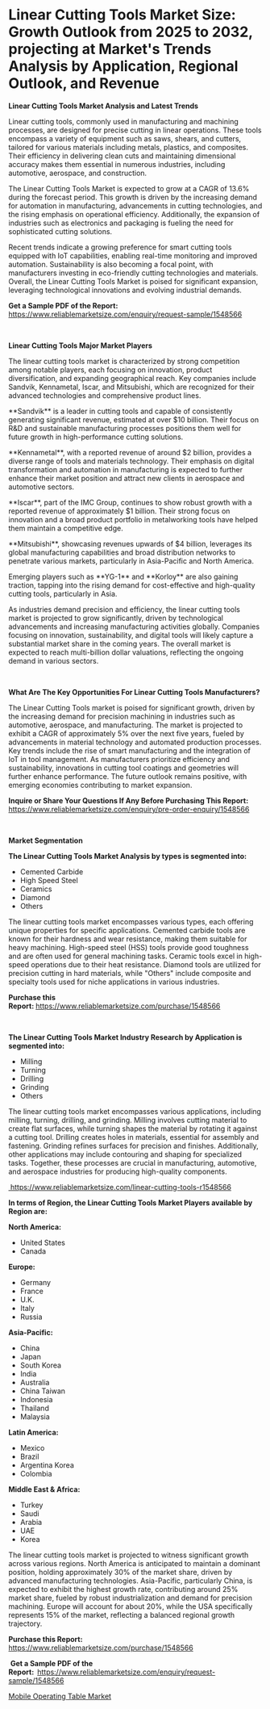 <p><h1>Linear Cutting Tools Market Size: Growth Outlook from 2025 to 2032, projecting at Market's Trends Analysis by Application, Regional Outlook, and Revenue</h1></p><p><strong>Linear Cutting Tools Market Analysis and Latest Trends</strong></p>
<p><p>Linear cutting tools, commonly used in manufacturing and machining processes, are designed for precise cutting in linear operations. These tools encompass a variety of equipment such as saws, shears, and cutters, tailored for various materials including metals, plastics, and composites. Their efficiency in delivering clean cuts and maintaining dimensional accuracy makes them essential in numerous industries, including automotive, aerospace, and construction.</p><p>The Linear Cutting Tools Market is expected to grow at a CAGR of 13.6% during the forecast period. This growth is driven by the increasing demand for automation in manufacturing, advancements in cutting technologies, and the rising emphasis on operational efficiency. Additionally, the expansion of industries such as electronics and packaging is fueling the need for sophisticated cutting solutions. </p><p>Recent trends indicate a growing preference for smart cutting tools equipped with IoT capabilities, enabling real-time monitoring and improved automation. Sustainability is also becoming a focal point, with manufacturers investing in eco-friendly cutting technologies and materials. Overall, the Linear Cutting Tools Market is poised for significant expansion, leveraging technological innovations and evolving industrial demands.</p></p>
<p><strong>Get a Sample PDF of the Report:&nbsp;</strong> <a href="https://www.reliablemarketsize.com/enquiry/request-sample/1548566?utm_campaign=2192&utm_medium=2&utm_source=Github&utm_content=ia&utm_term=20022025&utm_id=linear-cutting-tools">https://www.reliablemarketsize.com/enquiry/request-sample/1548566</a></p>
<p>&nbsp;</p>
<p><strong>Linear Cutting Tools Major Market Players</strong></p>
<p><p>The linear cutting tools market is characterized by strong competition among notable players, each focusing on innovation, product diversification, and expanding geographical reach. Key companies include Sandvik, Kennametal, Iscar, and Mitsubishi, which are recognized for their advanced technologies and comprehensive product lines.</p><p>**Sandvik** is a leader in cutting tools and capable of consistently generating significant revenue, estimated at over $10 billion. Their focus on R&D and sustainable manufacturing processes positions them well for future growth in high-performance cutting solutions.</p><p>**Kennametal**, with a reported revenue of around $2 billion, provides a diverse range of tools and materials technology. Their emphasis on digital transformation and automation in manufacturing is expected to further enhance their market position and attract new clients in aerospace and automotive sectors.</p><p>**Iscar**, part of the IMC Group, continues to show robust growth with a reported revenue of approximately $1 billion. Their strong focus on innovation and a broad product portfolio in metalworking tools have helped them maintain a competitive edge.</p><p>**Mitsubishi**, showcasing revenues upwards of $4 billion, leverages its global manufacturing capabilities and broad distribution networks to penetrate various markets, particularly in Asia-Pacific and North America.</p><p>Emerging players such as **YG-1** and **Korloy** are also gaining traction, tapping into the rising demand for cost-effective and high-quality cutting tools, particularly in Asia.</p><p>As industries demand precision and efficiency, the linear cutting tools market is projected to grow significantly, driven by technological advancements and increasing manufacturing activities globally. Companies focusing on innovation, sustainability, and digital tools will likely capture a substantial market share in the coming years. The overall market is expected to reach multi-billion dollar valuations, reflecting the ongoing demand in various sectors.</p></p>
<p>&nbsp;</p>
<p><strong>What Are The Key Opportunities For Linear Cutting Tools Manufacturers?</strong></p>
<p><p>The Linear Cutting Tools market is poised for significant growth, driven by the increasing demand for precision machining in industries such as automotive, aerospace, and manufacturing. The market is projected to exhibit a CAGR of approximately 5% over the next five years, fueled by advancements in material technology and automated production processes. Key trends include the rise of smart manufacturing and the integration of IoT in tool management. As manufacturers prioritize efficiency and sustainability, innovations in cutting tool coatings and geometries will further enhance performance. The future outlook remains positive, with emerging economies contributing to market expansion.</p></p>
<p><strong>Inquire or Share Your Questions If Any Before Purchasing This Report:</strong> <a href="https://www.reliablemarketsize.com/enquiry/pre-order-enquiry/1548566?utm_campaign=2192&utm_medium=2&utm_source=Github&utm_content=ia&utm_term=20022025&utm_id=linear-cutting-tools">https://www.reliablemarketsize.com/enquiry/pre-order-enquiry/1548566</a></p>
<p>&nbsp;</p>
<p><strong>Market Segmentation</strong></p>
<p><strong>The Linear Cutting Tools Market Analysis by types is segmented into:</strong></p>
<p><ul><li>Cemented Carbide</li><li>High Speed Steel</li><li>Ceramics</li><li>Diamond</li><li>Others</li></ul></p>
<p><p>The linear cutting tools market encompasses various types, each offering unique properties for specific applications. Cemented carbide tools are known for their hardness and wear resistance, making them suitable for heavy machining. High-speed steel (HSS) tools provide good toughness and are often used for general machining tasks. Ceramic tools excel in high-speed operations due to their heat resistance. Diamond tools are utilized for precision cutting in hard materials, while "Others" include composite and specialty tools used for niche applications in various industries.</p></p>
<p><strong>Purchase this Report:&nbsp;</strong><a href="https://www.reliablemarketsize.com/purchase/1548566?utm_campaign=2192&utm_medium=2&utm_source=Github&utm_content=ia&utm_term=20022025&utm_id=linear-cutting-tools">https://www.reliablemarketsize.com/purchase/1548566</a></p>
<p>&nbsp;</p>
<p><strong>The Linear Cutting Tools Market Industry Research by Application is segmented into:</strong></p>
<p><ul><li>Milling</li><li>Turning</li><li>Drilling</li><li>Grinding</li><li>Others</li></ul></p>
<p><p>The linear cutting tools market encompasses various applications, including milling, turning, drilling, and grinding. Milling involves cutting material to create flat surfaces, while turning shapes the material by rotating it against a cutting tool. Drilling creates holes in materials, essential for assembly and fastening. Grinding refines surfaces for precision and finishes. Additionally, other applications may include contouring and shaping for specialized tasks. Together, these processes are crucial in manufacturing, automotive, and aerospace industries for producing high-quality components.</p></p>
<p><a href="https://www.reliablemarketsize.com/linear-cutting-tools-r1548566?utm_campaign=2192&utm_medium=2&utm_source=Github&utm_content=ia&utm_term=20022025&utm_id=linear-cutting-tools">&nbsp;https://www.reliablemarketsize.com/linear-cutting-tools-r1548566</a></p>
<p><strong>In terms of Region, the Linear Cutting Tools Market Players available by Region are:</strong></p>
<p>
    <p> <strong> North America: </strong>
        <ul>
            <li>United States</li>
            <li>Canada</li>
        </ul>
        </p> 
    <p> <strong> Europe: </strong>
        <ul>
            <li>Germany</li>
            <li>France</li>
            <li>U.K.</li>
            <li>Italy</li>
            <li>Russia</li>
        </ul>
        </p> 
    <p> <strong> Asia-Pacific: </strong>
        <ul>
            <li>China</li>
            <li>Japan</li>
            <li>South Korea</li>
            <li>India</li>
            <li>Australia</li>
            <li>China Taiwan</li>
            <li>Indonesia</li>
            <li>Thailand</li>
            <li>Malaysia</li>
        </ul>
        </p> 
    <p> <strong> Latin America: </strong>
        <ul>
            <li>Mexico</li>
            <li>Brazil</li>
            <li>Argentina Korea</li>
            <li>Colombia</li>
        </ul>
        </p> 
    <p> <strong> Middle East & Africa: </strong>
        <ul>
            <li>Turkey</li>
            <li>Saudi</li>
            <li>Arabia</li>
            <li>UAE</li>
            <li>Korea</li>
        </ul>
    </p>
    </p>
<p><p>The linear cutting tools market is projected to witness significant growth across various regions. North America is anticipated to maintain a dominant position, holding approximately 30% of the market share, driven by advanced manufacturing technologies. Asia-Pacific, particularly China, is expected to exhibit the highest growth rate, contributing around 25% market share, fueled by robust industrialization and demand for precision machining. Europe will account for about 20%, while the USA specifically represents 15% of the market, reflecting a balanced regional growth trajectory.</p></p>
<p><strong>Purchase this Report: </strong><a href="https://www.reliablemarketsize.com/purchase/1548566?utm_campaign=2192&utm_medium=2&utm_source=Github&utm_content=ia&utm_term=20022025&utm_id=linear-cutting-tools">https://www.reliablemarketsize.com/purchase/1548566</a></p>
<p>&nbsp;<strong>Get a Sample PDF of the Report:&nbsp;&nbsp;</strong><a href="https://www.reliablemarketsize.com/enquiry/request-sample/1548566?utm_campaign=2192&utm_medium=2&utm_source=Github&utm_content=ia&utm_term=20022025&utm_id=linear-cutting-tools">https://www.reliablemarketsize.com/enquiry/request-sample/1548566</a></p>
<p><strong></strong></p>
<p><p><a href="https://github.com/WashimHussain441/Market-Research-Report-List-1/blob/main/mobile-operating-table-market.md?utm_campaign=2192&utm_medium=2&utm_source=Github&utm_content=ia&utm_term=20022025&utm_id=linear-cutting-tools">Mobile Operating Table Market</a></p></p>